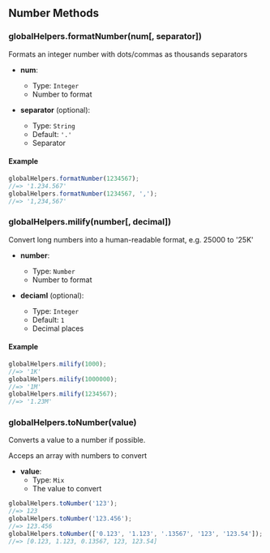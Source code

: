 ## Number Methods


### globalHelpers.formatNumber(num[, separator])

Formats an integer number with dots/commas as thousands separators

- **num**:
  - Type: `Integer`
  - Number to format

- **separator** (optional):
  - Type: `String`
  - Default: `'.'`
  - Separator

#### Example

```js
globalHelpers.formatNumber(1234567);
//=> '1.234.567'
globalHelpers.formatNumber(1234567, ',');
//=> '1,234,567'
```


### globalHelpers.milify(number[, decimal])

Convert long numbers into a human-readable format, e.g. 25000 to '25K'

- **number**:
  - Type: `Number`
  - Number to format

- **deciaml** (optional):
  - Type: `Integer`
  - Default: `1`
  - Decimal places

#### Example

```js
globalHelpers.milify(1000);
//=> '1K'
globalHelpers.milify(1000000);
//=> '1M'
globalHelpers.milify(1234567);
//=> '1.23M'
```

### globalHelpers.toNumber(value)

Converts a value to a number if possible.

Acceps an array with numbers to convert

- **value**:
  - Type: `Mix`
  - The value to convert

```js
globalHelpers.toNumber('123');
//=> 123
globalHelpers.toNumber('123.456');
//=> 123.456
globalHelpers.toNumber(['0.123', '1.123', '.13567', '123', '123.54']);
//=> [0.123, 1.123, 0.13567, 123, 123.54]
```